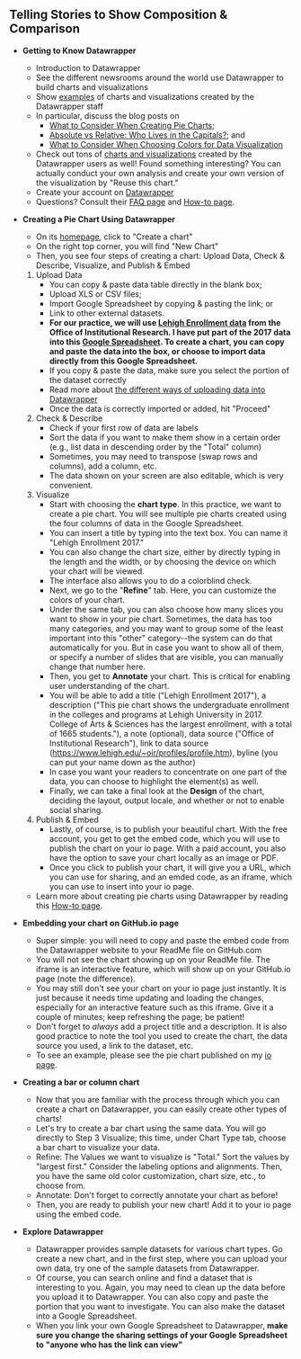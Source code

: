## Telling Stories to Show Composition & Comparison
- **Getting to Know Datawrapper**
  -   Introduction to Datawrapper
  -   See the different newsrooms around the world use Datawrapper to build charts and visualizations
  -   Show [examples](https://blog.datawrapper.de/) of charts and visualizations created by the Datawrapper staff
  -   In particular, discuss the blog posts on 
      * [What to Consider When Creating Pie Charts](https://blog.datawrapper.de/pie-charts/); 
      * [Absolute vs Relative: Who Lives in the Capitals?](https://blog.datawrapper.de/weekly-chart-capitals/); and
      * [What to Consider When Choosing Colors for Data Visualization](https://blog.datawrapper.de/colors/)
  -   Check out tons of [charts and visualizations](https://river.datawrapper.de/) created by the Datawrapper users as well! Found something interesting? You can actually conduct your own analysis and create your own version of the visualization by "Reuse this chart."
  -   Create your account on [Datawrapper](https://www.datawrapper.de/)
  -   Questions? Consult their [FAQ page](https://www.datawrapper.de/faq/) and [How-to page](https://academy.datawrapper.de/).


- **Creating a Pie Chart Using Datawrapper**
  -   On its [homepage](https://www.datawrapper.de/), click to "Create a chart"
  -   On the right top corner, you will find "New Chart"
  -   Then, you see four steps of creating a chart: Upload Data, Check & Describe, Visualize, and Publish & Embed
    1.  Upload Data
        * You can copy & paste data table directly in the blank box;
        * Upload XLS or CSV files;
        * Import Google Spreadsheet by copying & pasting the link; or
        * Link to other external datasets.
        * **For our practice, we will use [Lehigh Enrollment data](https://www.lehigh.edu/~oir/profiles/profile.htm) from the Office of Institutional Research. I have put part of the 2017 data into this [Google Spreadsheet](https://docs.google.com/spreadsheets/d/1dFnkn8Sm_aJHxFLC6DD8W4mIthVDjTIz6A0h-_kE2lA/edit?usp=sharing). To create a chart, you can copy and paste the data into the box, or choose to import data directly from this Google Spreadsheet.**
        * If you copy & paste the data, make sure you select the portion of the dataset correctly
        * Read more about [the different ways of uploading data into Datawrapper](https://academy.datawrapper.de/article/86-upload-data)
        * Once the data is correctly imported or added, hit "Proceed"
    2. Check & Describe
        * Check if your first row of data are labels
        * Sort the data if you want to make them show in a certain order (e.g., list data in descending order by the "Total" column)
        * Sometimes, you may need to transpose (swap rows and columns), add a column, etc.
        * The data shown on your screen are also editable, which is very convenient.
    3. Visualize
        * Start with choosing the **chart type**. In this practice, we want to create a pie chart. You will see multiple pie charts created using the four columns of data in the Google Spreadsheet.
        * You can insert a title by typing into the text box. You can name it "Lehigh Enrollment 2017."
        * You can also change the chart size, either by directly typing in the length and the width, or by choosing the device on which your chart will be viewed.
        * The interface also allows you to do a colorblind check.
        * Next, we go to the "**Refine**" tab. Here, you can customize the colors of your chart.
        * Under the same tab, you can also choose how many slices you want to show in your pie chart. Sometimes, the data has too many categories, and you may want to group some of the least important into this "other" category--the system can do that automatically for you. But in case you want to show all of them, or specify a number of slides that are visible, you can manually change that number here.
        * Then, you get to **Annotate** your chart. This is critical for enabling user understanding of the chart.
        * You will be able to add a title ("Lehigh Enrollment 2017"), a description ("This pie chart shows the undergraduate enrollment in the colleges and programs at Lehigh University in 2017. College of Arts & Sciences has the largest enrollment, with a total of 1665 students."), a note (optional), data source ("Office of Institutional Research"), link to data source (https://www.lehigh.edu/~oir/profiles/profile.htm), byline (you can put your name down as the author)
        * In case you want your readers to concentrate on one part of the data, you can choose to highlight the element(s) as well.
        * Finally, we can take a final look at the **Design** of the chart, deciding the layout, output locale, and whether or not to enable social sharing.
    4. Publish & Embed
        * Lastly, of course, is to publish your beautiful chart. With the free account, you get to get the embed code, which you will use to publish the chart on your io page. With a paid account, you also have the option to save your chart locally as an image or PDF.
        * Once you click to publish your chart, it will give you a URL, which you can use for sharing, and an emded code, as an iframe, which you can use to insert into your io page.
  -   Learn more about creating pie charts using Datawrapper by reading this [How-to page](https://academy.datawrapper.de/article/24-how-to-create-a-pie-chart).


- **Embedding your chart on GitHub.io page**
  -   Super simple: you will need to copy and paste the embed code from the Datawrapper website to your ReadMe file on GitHub.com
  -   You will not see the chart showing up on your ReadMe file. The iframe is an interactive feature, which will show up on your GitHub.io page (note the difference). 
  -   You may still don't see your chart on your io page just instantly. It is just because it needs time updating and loading the changes, especially for an interactive feature such as this iframe. Give it a couple of minutes; keep refreshing the page; be patient!
  -   Don't forget to *always* add a project title and a description. It is also good practice to note the tool you used to create the chart, the data source you used, a link to the dataset, etc.
  -   To see an example, please see the pie chart published on my [io page](https://haiyanjia-lehigh.github.io/).


- **Creating a bar or column chart**
  -   Now that you are familiar with the process through which you can create a chart on Datawrapper, you can easily create other types of charts!
  -   Let's try to create a bar chart using the same data. You will go directly to Step 3 Visualize; this time, under Chart Type tab, choose a bar chart to visualize your data.
  -   Refine: The Values we want to visualize is "Total." Sort the values by "largest first." Consider the labeling options and alignments. Then, you have the same old color customization, chart size, etc., to choose from.
  -   Annotate: Don't forget to correctly annotate your chart as before!
  -   Then, you are ready to publish your new chart! Add it to your io page using the embed code.
  

- **Explore Datawrapper**
  -   Datawrapper provides sample datasets for various chart types. Go create a new chart, and in the first step, where you can upload your own data, try one of the sample datasets from Datawrapper.
  -   Of course, you can search online and find a dataset that is interesting to you. Again, you may need to clean up the data before you upload it to Datawrapper. You can also copy and paste the portion that you want to investigate. You can also make the dataset into a Google Spreadsheet.
  -   When you link your own Google Spreadsheet to Datawrapper, **make sure you change the sharing settings of your Google Spreadsheet to "anyone who has the link can view"**
